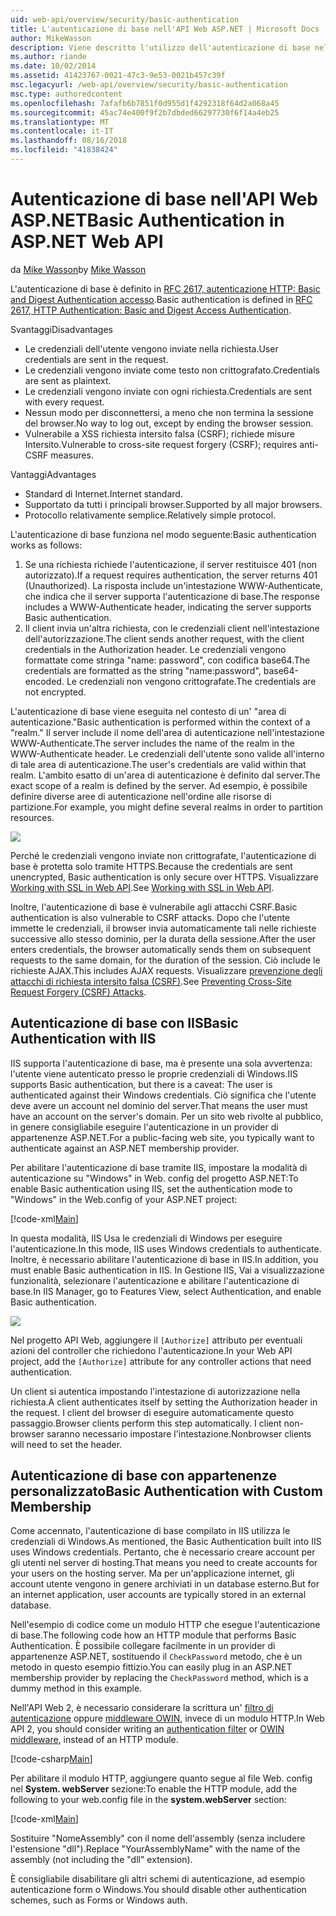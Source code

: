 ```yaml
---
uid: web-api/overview/security/basic-authentication
title: L'autenticazione di base nell'API Web ASP.NET | Microsoft Docs
author: MikeWasson
description: Viene descritto l'utilizzo dell'autenticazione di base nell'API Web ASP.NET.
ms.author: riande
ms.date: 10/02/2014
ms.assetid: 41423767-0021-47c3-9e53-0021b457c39f
msc.legacyurl: /web-api/overview/security/basic-authentication
msc.type: authoredcontent
ms.openlocfilehash: 7afafb6b7851f0d955d1f4292318f64d2a068a45
ms.sourcegitcommit: 45ac74e400f9f2b7dbded66297730f6f14a4eb25
ms.translationtype: MT
ms.contentlocale: it-IT
ms.lasthandoff: 08/16/2018
ms.locfileid: "41838424"
---
```

<a name="basic-authentication-in-aspnet-web-api"></a><span data-ttu-id="4682b-103">Autenticazione di base nell'API Web ASP.NET</span><span class="sxs-lookup"><span data-stu-id="4682b-103">Basic Authentication in ASP.NET Web API</span></span>
====================
<span data-ttu-id="4682b-104">da [Mike Wasson](https://github.com/MikeWasson)</span><span class="sxs-lookup"><span data-stu-id="4682b-104">by [Mike Wasson](https://github.com/MikeWasson)</span></span>

<span data-ttu-id="4682b-105">L'autenticazione di base è definito in [RFC 2617, autenticazione HTTP: Basic and Digest Authentication accesso](http://www.ietf.org/rfc/rfc2617.txt).</span><span class="sxs-lookup"><span data-stu-id="4682b-105">Basic authentication is defined in [RFC 2617, HTTP Authentication: Basic and Digest Access Authentication](http://www.ietf.org/rfc/rfc2617.txt).</span></span>

<span data-ttu-id="4682b-106">Svantaggi</span><span class="sxs-lookup"><span data-stu-id="4682b-106">Disadvantages</span></span>

- <span data-ttu-id="4682b-107">Le credenziali dell'utente vengono inviate nella richiesta.</span><span class="sxs-lookup"><span data-stu-id="4682b-107">User credentials are sent in the request.</span></span>
- <span data-ttu-id="4682b-108">Le credenziali vengono inviate come testo non crittografato.</span><span class="sxs-lookup"><span data-stu-id="4682b-108">Credentials are sent as plaintext.</span></span>
- <span data-ttu-id="4682b-109">Le credenziali vengono inviate con ogni richiesta.</span><span class="sxs-lookup"><span data-stu-id="4682b-109">Credentials are sent with every request.</span></span>
- <span data-ttu-id="4682b-110">Nessun modo per disconnettersi, a meno che non termina la sessione del browser.</span><span class="sxs-lookup"><span data-stu-id="4682b-110">No way to log out, except by ending the browser session.</span></span>
- <span data-ttu-id="4682b-111">Vulnerabile a XSS richiesta intersito falsa (CSRF); richiede misure Intersito.</span><span class="sxs-lookup"><span data-stu-id="4682b-111">Vulnerable to cross-site request forgery (CSRF); requires anti-CSRF measures.</span></span>

<span data-ttu-id="4682b-112">Vantaggi</span><span class="sxs-lookup"><span data-stu-id="4682b-112">Advantages</span></span>

- <span data-ttu-id="4682b-113">Standard di Internet.</span><span class="sxs-lookup"><span data-stu-id="4682b-113">Internet standard.</span></span>
- <span data-ttu-id="4682b-114">Supportato da tutti i principali browser.</span><span class="sxs-lookup"><span data-stu-id="4682b-114">Supported by all major browsers.</span></span>
- <span data-ttu-id="4682b-115">Protocollo relativamente semplice.</span><span class="sxs-lookup"><span data-stu-id="4682b-115">Relatively simple protocol.</span></span>

<span data-ttu-id="4682b-116">L'autenticazione di base funziona nel modo seguente:</span><span class="sxs-lookup"><span data-stu-id="4682b-116">Basic authentication works as follows:</span></span>

1. <span data-ttu-id="4682b-117">Se una richiesta richiede l'autenticazione, il server restituisce 401 (non autorizzato).</span><span class="sxs-lookup"><span data-stu-id="4682b-117">If a request requires authentication, the server returns 401 (Unauthorized).</span></span> <span data-ttu-id="4682b-118">La risposta include un'intestazione WWW-Authenticate, che indica che il server supporta l'autenticazione di base.</span><span class="sxs-lookup"><span data-stu-id="4682b-118">The response includes a WWW-Authenticate header, indicating the server supports Basic authentication.</span></span>
2. <span data-ttu-id="4682b-119">Il client invia un'altra richiesta, con le credenziali client nell'intestazione dell'autorizzazione.</span><span class="sxs-lookup"><span data-stu-id="4682b-119">The client sends another request, with the client credentials in the Authorization header.</span></span> <span data-ttu-id="4682b-120">Le credenziali vengono formattate come stringa "name: password", con codifica base64.</span><span class="sxs-lookup"><span data-stu-id="4682b-120">The credentials are formatted as the string "name:password", base64-encoded.</span></span> <span data-ttu-id="4682b-121">Le credenziali non vengono crittografate.</span><span class="sxs-lookup"><span data-stu-id="4682b-121">The credentials are not encrypted.</span></span>

<span data-ttu-id="4682b-122">L'autenticazione di base viene eseguita nel contesto di un' "area di autenticazione."</span><span class="sxs-lookup"><span data-stu-id="4682b-122">Basic authentication is performed within the context of a "realm."</span></span> <span data-ttu-id="4682b-123">Il server include il nome dell'area di autenticazione nell'intestazione WWW-Authenticate.</span><span class="sxs-lookup"><span data-stu-id="4682b-123">The server includes the name of the realm in the WWW-Authenticate header.</span></span> <span data-ttu-id="4682b-124">Le credenziali dell'utente sono valide all'interno di tale area di autenticazione.</span><span class="sxs-lookup"><span data-stu-id="4682b-124">The user's credentials are valid within that realm.</span></span> <span data-ttu-id="4682b-125">L'ambito esatto di un'area di autenticazione è definito dal server.</span><span class="sxs-lookup"><span data-stu-id="4682b-125">The exact scope of a realm is defined by the server.</span></span> <span data-ttu-id="4682b-126">Ad esempio, è possibile definire diverse aree di autenticazione nell'ordine alle risorse di partizione.</span><span class="sxs-lookup"><span data-stu-id="4682b-126">For example, you might define several realms in order to partition resources.</span></span>

![](basic-authentication/_static/image1.png)

<span data-ttu-id="4682b-127">Perché le credenziali vengono inviate non crittografate, l'autenticazione di base è protetta solo tramite HTTPS.</span><span class="sxs-lookup"><span data-stu-id="4682b-127">Because the credentials are sent unencrypted, Basic authentication is only secure over HTTPS.</span></span> <span data-ttu-id="4682b-128">Visualizzare [Working with SSL in Web API](working-with-ssl-in-web-api.md).</span><span class="sxs-lookup"><span data-stu-id="4682b-128">See [Working with SSL in Web API](working-with-ssl-in-web-api.md).</span></span>

<span data-ttu-id="4682b-129">Inoltre, l'autenticazione di base è vulnerabile agli attacchi CSRF.</span><span class="sxs-lookup"><span data-stu-id="4682b-129">Basic authentication is also vulnerable to CSRF attacks.</span></span> <span data-ttu-id="4682b-130">Dopo che l'utente immette le credenziali, il browser invia automaticamente tali nelle richieste successive allo stesso dominio, per la durata della sessione.</span><span class="sxs-lookup"><span data-stu-id="4682b-130">After the user enters credentials, the browser automatically sends them on subsequent requests to the same domain, for the duration of the session.</span></span> <span data-ttu-id="4682b-131">Ciò include le richieste AJAX.</span><span class="sxs-lookup"><span data-stu-id="4682b-131">This includes AJAX requests.</span></span> <span data-ttu-id="4682b-132">Visualizzare [prevenzione degli attacchi di richiesta intersito falsa (CSRF)](preventing-cross-site-request-forgery-csrf-attacks.md).</span><span class="sxs-lookup"><span data-stu-id="4682b-132">See [Preventing Cross-Site Request Forgery (CSRF) Attacks](preventing-cross-site-request-forgery-csrf-attacks.md).</span></span>

## <a name="basic-authentication-with-iis"></a><span data-ttu-id="4682b-133">Autenticazione di base con IIS</span><span class="sxs-lookup"><span data-stu-id="4682b-133">Basic Authentication with IIS</span></span>

<span data-ttu-id="4682b-134">IIS supporta l'autenticazione di base, ma è presente una sola avvertenza: l'utente viene autenticato presso le proprie credenziali di Windows.</span><span class="sxs-lookup"><span data-stu-id="4682b-134">IIS supports Basic authentication, but there is a caveat: The user is authenticated against their Windows credentials.</span></span> <span data-ttu-id="4682b-135">Ciò significa che l'utente deve avere un account nel dominio del server.</span><span class="sxs-lookup"><span data-stu-id="4682b-135">That means the user must have an account on the server's domain.</span></span> <span data-ttu-id="4682b-136">Per un sito web rivolte al pubblico, in genere consigliabile eseguire l'autenticazione in un provider di appartenenze ASP.NET.</span><span class="sxs-lookup"><span data-stu-id="4682b-136">For a public-facing web site, you typically want to authenticate against an ASP.NET membership provider.</span></span>

<span data-ttu-id="4682b-137">Per abilitare l'autenticazione di base tramite IIS, impostare la modalità di autenticazione su "Windows" in Web. config del progetto ASP.NET:</span><span class="sxs-lookup"><span data-stu-id="4682b-137">To enable Basic authentication using IIS, set the authentication mode to "Windows" in the Web.config of your ASP.NET project:</span></span>

[!code-xml[Main](basic-authentication/samples/sample1.xml)]

<span data-ttu-id="4682b-138">In questa modalità, IIS Usa le credenziali di Windows per eseguire l'autenticazione.</span><span class="sxs-lookup"><span data-stu-id="4682b-138">In this mode, IIS uses Windows credentials to authenticate.</span></span> <span data-ttu-id="4682b-139">Inoltre, è necessario abilitare l'autenticazione di base in IIS.</span><span class="sxs-lookup"><span data-stu-id="4682b-139">In addition, you must enable Basic authentication in IIS.</span></span> <span data-ttu-id="4682b-140">In Gestione IIS, Vai a visualizzazione funzionalità, selezionare l'autenticazione e abilitare l'autenticazione di base.</span><span class="sxs-lookup"><span data-stu-id="4682b-140">In IIS Manager, go to Features View, select Authentication, and enable Basic authentication.</span></span>

![](basic-authentication/_static/image2.png)

<span data-ttu-id="4682b-141">Nel progetto API Web, aggiungere il `[Authorize]` attributo per eventuali azioni del controller che richiedono l'autenticazione.</span><span class="sxs-lookup"><span data-stu-id="4682b-141">In your Web API project, add the `[Authorize]` attribute for any controller actions that need authentication.</span></span>

<span data-ttu-id="4682b-142">Un client si autentica impostando l'intestazione di autorizzazione nella richiesta.</span><span class="sxs-lookup"><span data-stu-id="4682b-142">A client authenticates itself by setting the Authorization header in the request.</span></span> <span data-ttu-id="4682b-143">I client del browser di eseguire automaticamente questo passaggio.</span><span class="sxs-lookup"><span data-stu-id="4682b-143">Browser clients perform this step automatically.</span></span> <span data-ttu-id="4682b-144">I client non-browser saranno necessario impostare l'intestazione.</span><span class="sxs-lookup"><span data-stu-id="4682b-144">Nonbrowser clients will need to set the header.</span></span>

## <a name="basic-authentication-with-custom-membership"></a><span data-ttu-id="4682b-145">Autenticazione di base con appartenenze personalizzato</span><span class="sxs-lookup"><span data-stu-id="4682b-145">Basic Authentication with Custom Membership</span></span>

<span data-ttu-id="4682b-146">Come accennato, l'autenticazione di base compilato in IIS utilizza le credenziali di Windows.</span><span class="sxs-lookup"><span data-stu-id="4682b-146">As mentioned, the Basic Authentication built into IIS uses Windows credentials.</span></span> <span data-ttu-id="4682b-147">Pertanto, che è necessario creare account per gli utenti nel server di hosting.</span><span class="sxs-lookup"><span data-stu-id="4682b-147">That means you need to create accounts for your users on the hosting server.</span></span> <span data-ttu-id="4682b-148">Ma per un'applicazione internet, gli account utente vengono in genere archiviati in un database esterno.</span><span class="sxs-lookup"><span data-stu-id="4682b-148">But for an internet application, user accounts are typically stored in an external database.</span></span>

<span data-ttu-id="4682b-149">Nell'esempio di codice come un modulo HTTP che esegue l'autenticazione di base.</span><span class="sxs-lookup"><span data-stu-id="4682b-149">The following code how an HTTP module that performs Basic Authentication.</span></span> <span data-ttu-id="4682b-150">È possibile collegare facilmente in un provider di appartenenze ASP.NET, sostituendo il `CheckPassword` metodo, che è un metodo in questo esempio fittizio.</span><span class="sxs-lookup"><span data-stu-id="4682b-150">You can easily plug in an ASP.NET membership provider by replacing the `CheckPassword` method, which is a dummy method in this example.</span></span>

<span data-ttu-id="4682b-151">Nell'API Web 2, è necessario considerare la scrittura un' [filtro di autenticazione](authentication-filters.md) oppure [middleware OWIN](../../../aspnet/overview/owin-and-katana/index.md), invece di un modulo HTTP.</span><span class="sxs-lookup"><span data-stu-id="4682b-151">In Web API 2, you should consider writing an [authentication filter](authentication-filters.md) or [OWIN middleware](../../../aspnet/overview/owin-and-katana/index.md), instead of an HTTP module.</span></span>

[!code-csharp[Main](basic-authentication/samples/sample2.cs)]

<span data-ttu-id="4682b-152">Per abilitare il modulo HTTP, aggiungere quanto segue al file Web. config nel **System. webServer** sezione:</span><span class="sxs-lookup"><span data-stu-id="4682b-152">To enable the HTTP module, add the following to your web.config file in the **system.webServer** section:</span></span>

[!code-xml[Main](basic-authentication/samples/sample3.xml?highlight=4)]

<span data-ttu-id="4682b-153">Sostituire "NomeAssembly" con il nome dell'assembly (senza includere l'estensione "dll").</span><span class="sxs-lookup"><span data-stu-id="4682b-153">Replace "YourAssemblyName" with the name of the assembly (not including the "dll" extension).</span></span>

<span data-ttu-id="4682b-154">È consigliabile disabilitare gli altri schemi di autenticazione, ad esempio autenticazione form o Windows.</span><span class="sxs-lookup"><span data-stu-id="4682b-154">You should disable other authentication schemes, such as Forms or Windows auth.</span></span>
